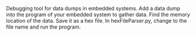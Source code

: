 Debugging tool for data dumps in embedded systems.
Add a data dump into the program of your embedded system to gather data. Find the memory location of the data. Save it as a hex file. In hexFileParser.py, change to the file name and run the program.
